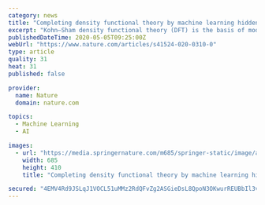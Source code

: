 ```yaml
---
category: news
title: "Completing density functional theory by machine learning hidden messages from molecules"
excerpt: "Kohn–Sham density functional theory (DFT) is the basis of modern computational approaches to electronic structures. Their accuracy heavily relies on the exchange-correlation energy functional, which encapsulates electron–electron interaction beyond the classical model."
publishedDateTime: 2020-05-05T09:25:00Z
webUrl: "https://www.nature.com/articles/s41524-020-0310-0"
type: article
quality: 31
heat: 31
published: false

provider:
  name: Nature
  domain: nature.com

topics:
  - Machine Learning
  - AI

images:
  - url: "https://media.springernature.com/m685/springer-static/image/art%3A10.1038%2Fs41524-020-0310-0/MediaObjects/41524_2020_310_Fig1_HTML.png"
    width: 685
    height: 410
    title: "Completing density functional theory by machine learning hidden messages from molecules"

secured: "4EMV4Rd9JSLqJ1VOCL51uMMz2RdQFvZg2ASGieDsL8QpoN3OKwurREUBbIl3v/9IxIo4EERQ4oeBRhj0a1xB/6yGh4HMM6IF/I9+zPMDSFXAdslD04tx5bPyItZjzS/S2ffJdt6iG0ES5hfH6ioOO23tIK5pZCD1z5IWpwKHROPghOVhuFtOCQAHaFnuElxR993SVgRi6iu4DMISy6qlgMZet3KUlgNVak2eBdRYUVyOSOSuAec5Z/eaaOnCAaYxJDt0GxyRHM6UGoqjZXEXidzJeM0hdRUB+ymkyG3HknSFuRjBlRMQx6tUOh7gzudhZMykprvm3Tzd+UbgQnJ0lKWop41HlL7OwSU7CQm7BQUK0gCqlYf0kloWgaE0oB/QDsxyG+Gxd7OTsQrk79qYcFVHHw2brKZpGa61el/N9ZvMIQIlBwJQt10WdTFQ3eGWwCvz7NMOjQ3MOkeuocbHyy3AVmO/23zyJ8+feJ4f0m0=;1FUy94wJ8G7ke5WTziOccw=="
---
```


